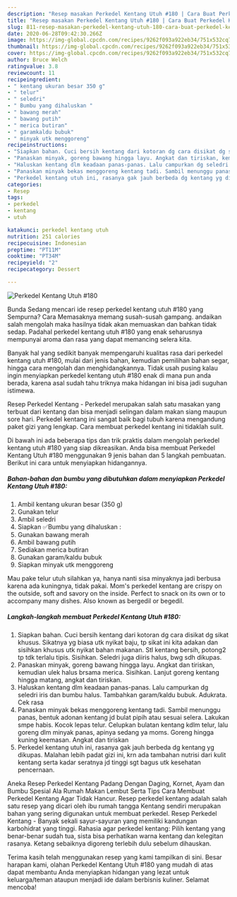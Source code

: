 ```yaml
---
description: "Resep masakan Perkedel Kentang Utuh #180 | Cara Buat Perkedel Kentang Utuh #180 Yang Enak Dan Lezat"
title: "Resep masakan Perkedel Kentang Utuh #180 | Cara Buat Perkedel Kentang Utuh #180 Yang Enak Dan Lezat"
slug: 811-resep-masakan-perkedel-kentang-utuh-180-cara-buat-perkedel-kentang-utuh-180-yang-enak-dan-lezat
date: 2020-06-28T09:42:30.266Z
image: https://img-global.cpcdn.com/recipes/9262f093a922eb34/751x532cq70/perkedel-kentang-utuh-180-foto-resep-utama.jpg
thumbnail: https://img-global.cpcdn.com/recipes/9262f093a922eb34/751x532cq70/perkedel-kentang-utuh-180-foto-resep-utama.jpg
cover: https://img-global.cpcdn.com/recipes/9262f093a922eb34/751x532cq70/perkedel-kentang-utuh-180-foto-resep-utama.jpg
author: Bruce Welch
ratingvalue: 3.8
reviewcount: 11
recipeingredient:
- " kentang ukuran besar 350 g"
- " telur"
- " seledri"
- " Bumbu yang dihaluskan "
- " bawang merah"
- " bawang putih"
- " merica butiran"
- " garamkaldu bubuk"
- " minyak utk menggoreng"
recipeinstructions:
- "Siapkan bahan. Cuci bersih kentang dari kotoran dg cara disikat dg sikat khusus. Sikatnya yg biasa utk nyikat baju, tp sikat ini kita adakan dan sisihkan khusus utk nyikat bahan makanan. Stl kentang bersih, potong2 tp tdk terlalu tipis. Sisihkan. Seledri juga diiris halus, bwg sdh dikupas."
- "Panaskan minyak, goreng bawang hingga layu. Angkat dan tiriskan, kemudian ulek halus brsama merica. Sisihkan. Lanjut goreng kentang hingga matang, angkat dan tiriskan."
- "Haluskan kentang dlm keadaan panas-panas. Lalu campurkan dg seledri iris dan bumbu halus. Tambahkan garam/kaldu bubuk. Adukrata. Cek rasa"
- "Panaskan minyak bekas menggoreng kentang tadi. Sambil menunggu panas, bentuk adonan kentang jd bulat pipih atau sesuai selera. Lakukan smpe habis. Kocok lepas telur. Celupkan bulatan kentang kdlm telur, lalu goreng dlm minyak panas, apinya sedang ya moms. Goreng hingga kuning keemasan. Angkat dan tiriskan"
- "Perkedel kentang utuh ini, rasanya gak jauh berbeda dg kentang yg dikupas. Malahan lebih padat gizi ini, krn ada tambahan nutrisi dari kulit kentang serta kadar seratnya jd tinggi sgt bagus utk kesehatan pencernaan."
categories:
- Resep
tags:
- perkedel
- kentang
- utuh

katakunci: perkedel kentang utuh 
nutrition: 251 calories
recipecuisine: Indonesian
preptime: "PT11M"
cooktime: "PT34M"
recipeyield: "2"
recipecategory: Dessert

---
```



![Perkedel Kentang Utuh #180](https://img-global.cpcdn.com/recipes/9262f093a922eb34/751x532cq70/perkedel-kentang-utuh-180-foto-resep-utama.jpg)

Bunda Sedang mencari ide resep perkedel kentang utuh #180 yang Sempurna? Cara Memasaknya memang susah-susah gampang. andaikan salah mengolah maka hasilnya tidak akan memuaskan dan bahkan tidak sedap. Padahal perkedel kentang utuh #180 yang enak seharusnya mempunyai aroma dan rasa yang dapat memancing selera kita.

Banyak hal yang sedikit banyak mempengaruhi kualitas rasa dari perkedel kentang utuh #180, mulai dari jenis bahan, kemudian pemilihan bahan segar, hingga cara mengolah dan menghidangkannya. Tidak usah pusing kalau ingin menyiapkan perkedel kentang utuh #180 enak di mana pun anda berada, karena asal sudah tahu triknya maka hidangan ini bisa jadi suguhan istimewa.

Resep Perkedel Kentang - Perkedel merupakan salah satu masakan yang terbuat dari kentang dan bisa menjadi selingan dalam makan siang maupun sore hari. Perkedel kentang ini sangat baik bagi tubuh karena mengandung paket gizi yang lengkap. Cara membuat perkedel kentang ini tidaklah sulit.


Di bawah ini ada beberapa tips dan trik praktis dalam mengolah perkedel kentang utuh #180 yang siap dikreasikan. Anda bisa membuat Perkedel Kentang Utuh #180 menggunakan 9 jenis bahan dan 5 langkah pembuatan. Berikut ini cara untuk menyiapkan hidangannya.

<!--inarticleads1-->

##### Bahan-bahan dan bumbu yang dibutuhkan dalam menyiapkan Perkedel Kentang Utuh #180:

1. Ambil  kentang ukuran besar (350 g)
1. Gunakan  telur
1. Ambil  seledri
1. Siapkan  ✅Bumbu yang dihaluskan :
1. Gunakan  bawang merah
1. Ambil  bawang putih
1. Sediakan  merica butiran
1. Gunakan  garam/kaldu bubuk
1. Siapkan  minyak utk menggoreng


Mau pake telur utuh silahkan ya, hanya nanti sisa minyaknya jadi berbusa karena ada kuningnya, tidak pakai. Mom&#39;s perkedel kentang are crispy on the outside, soft and savory on the inside. Perfect to snack on its own or to accompany many dishes. Also known as bergedil or begedil. 

<!--inarticleads2-->

##### Langkah-langkah membuat Perkedel Kentang Utuh #180:

1. Siapkan bahan. Cuci bersih kentang dari kotoran dg cara disikat dg sikat khusus. Sikatnya yg biasa utk nyikat baju, tp sikat ini kita adakan dan sisihkan khusus utk nyikat bahan makanan. Stl kentang bersih, potong2 tp tdk terlalu tipis. Sisihkan. Seledri juga diiris halus, bwg sdh dikupas.
1. Panaskan minyak, goreng bawang hingga layu. Angkat dan tiriskan, kemudian ulek halus brsama merica. Sisihkan. Lanjut goreng kentang hingga matang, angkat dan tiriskan.
1. Haluskan kentang dlm keadaan panas-panas. Lalu campurkan dg seledri iris dan bumbu halus. Tambahkan garam/kaldu bubuk. Adukrata. Cek rasa
1. Panaskan minyak bekas menggoreng kentang tadi. Sambil menunggu panas, bentuk adonan kentang jd bulat pipih atau sesuai selera. Lakukan smpe habis. Kocok lepas telur. Celupkan bulatan kentang kdlm telur, lalu goreng dlm minyak panas, apinya sedang ya moms. Goreng hingga kuning keemasan. Angkat dan tiriskan
1. Perkedel kentang utuh ini, rasanya gak jauh berbeda dg kentang yg dikupas. Malahan lebih padat gizi ini, krn ada tambahan nutrisi dari kulit kentang serta kadar seratnya jd tinggi sgt bagus utk kesehatan pencernaan.


Aneka Resep Perkedel Kentang Padang Dengan Daging, Kornet, Ayam dan Bumbu Spesial Ala Rumah Makan Lembut Serta Tips Cara Membuat Perkedel Kentang Agar Tidak Hancur. Resep perkedel kentang adalah salah satu resep yang dicari oleh ibu rumah tangga Kentang sendiri merupakan bahan yang sering digunakan untuk membuat perkedel. Resep Perkedel Kentang - Banyak sekali sayur-sayuran yang memiliki kandungan karbohidrat yang tinggi. Rahasia agar perkedel kentang: Pilih kentang yang benar-benar sudah tua, sista bisa perhatikan warna kentang dan kelegitan rasanya. Ketang sebaiknya digoreng terlebih dulu sebelum dihauskan. 

Terima kasih telah menggunakan resep yang kami tampilkan di sini. Besar harapan kami, olahan Perkedel Kentang Utuh #180 yang mudah di atas dapat membantu Anda menyiapkan hidangan yang lezat untuk keluarga/teman ataupun menjadi ide dalam berbisnis kuliner. Selamat mencoba!
